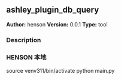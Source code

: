 ## ashley_plugin_db_query

**Author:** henson
**Version:** 0.0.1
**Type:** tool

### Description


### HENSON 本地
source venv311/bin/activate
python main.py



